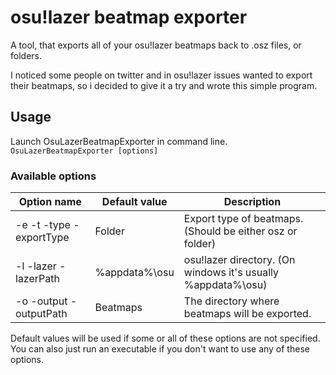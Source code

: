 # osu!lazer beatmap exporter
A tool, that exports all of your osu!lazer beatmaps back to .osz files, or folders.

I noticed some people on twitter and in osu!lazer issues wanted to export their beatmaps, so i decided to give it a try and wrote this simple program.

## Usage
Launch OsuLazerBeatmapExporter in command line.  
``OsuLazerBeatmapExporter [options]``

### Available options

| Option name             | Default value | Description                                                  |
|-------------------------|---------------|--------------------------------------------------------------|
| -e -t -type -exportType | Folder           | Export type of beatmaps. (Should be either osz or folder)    |
| -l -lazer -lazerPath    | %appdata%\osu | osu!lazer directory. (On windows it's usually %appdata%\osu) |
| -o -output -outputPath  | Beatmaps      | The directory where beatmaps will be exported.               |

Default values will be used if some or all of these options are not specified.  
You can also just run an executable if you don't want to use any of these options.
